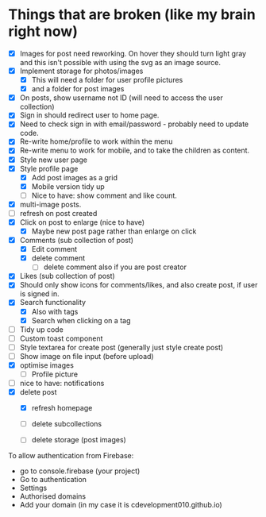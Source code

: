 # Things that are broken (like my brain right now)

- [x] Images for post need reworking. On hover they should turn light gray and this isn't possible with using the svg as an image source. 
- [x] Implement storage for photos/images
  - [x] This will need a folder for user profile pictures
  - [x] and a folder for post images
- [x] On posts, show username not ID (will need to access the user collection)
- [x] Sign in should redirect user to home page.
- [x] Need to check sign in with email/password - probably need to update code. 
- [x] Re-write home/profile to work within the menu
- [x] Re-write menu to work for mobile, and to take the children as content.
- [x] Style new user page
- [x] Style profile page
  - [x] Add post images as a grid
  - [x] Mobile version tidy up
  - [ ] Nice to have: show comment and like count.
- [x] multi-image posts. 
- [ ] refresh on post created
- [x] Click on post to enlarge (nice to have)
  - [x] Maybe new post page rather than enlarge on click
- [x] Comments (sub collection of post)
  - [x] Edit comment
  - [x] delete comment
    - [ ] delete comment also if you are post creator 
- [x] Likes (sub collection of post)
- [x] Should only show icons for comments/likes, and also create post, if user is signed in. 
- [x] Search functionality 
  - [x] Also with tags
  - [x] Search when clicking on a tag
- [ ] Tidy up code
- [ ] Custom toast component
- [ ] Style textarea for create post (generally just style create post)
- [ ] Show image on file input (before upload)
- [x] optimise images
  - [ ] Profile picture
- [ ] nice to have: notifications
- [x] delete post
  - [x] refresh homepage
  - [ ] delete subcollections
  - [ ] delete storage (post images)
  




To allow authentication from Firebase:
- go to console.firebase (your project)
- Go to authentication
- Settings
- Authorised domains
- Add your domain (in my case it is cdevelopment010.github.io)